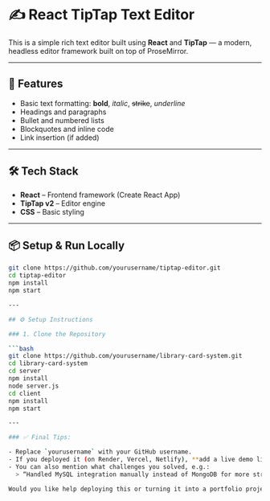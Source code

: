 # ✍️ React TipTap Text Editor

This is a simple rich text editor built using **React** and **TipTap** — a modern, headless editor framework built on top of ProseMirror.

---

## 🚀 Features

- Basic text formatting: **bold**, *italic*, ~~strike~~, _underline_
- Headings and paragraphs
- Bullet and numbered lists
- Blockquotes and inline code
- Link insertion (if added)

---

## 🛠 Tech Stack

- **React** – Frontend framework (Create React App)
- **TipTap v2** – Editor engine
- **CSS** – Basic styling

---

## 📦 Setup & Run Locally

```bash
git clone https://github.com/yourusername/tiptap-editor.git
cd tiptap-editor
npm install
npm start

---

## ⚙️ Setup Instructions

### 1. Clone the Repository

```bash
git clone https://github.com/yourusername/library-card-system.git
cd library-card-system
cd server
npm install
node server.js
cd client
npm install
npm start

---

### ✅ Final Tips:

- Replace `yourusername` with your GitHub username.
- If you deployed it (on Render, Vercel, Netlify), **add a live demo link** in the README.
- You can also mention what challenges you solved, e.g.:
  > “Handled MySQL integration manually instead of MongoDB for more structured relational data.”

Would you like help deploying this or turning it into a portfolio project page?
